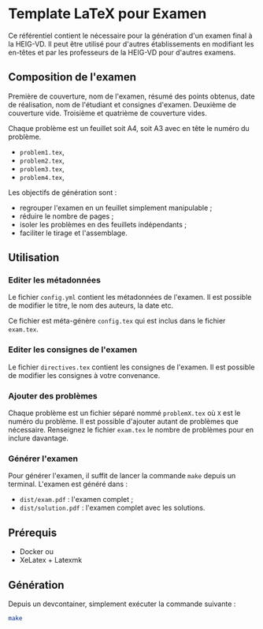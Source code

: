 # Template LaTeX pour Examen

Ce référentiel contient le nécessaire pour la génération d'un examen final à la HEIG-VD. Il peut être utilisé pour d'autres établissements en modifiant les en-têtes et par les professeurs de la HEIG-VD pour d'autres examens.

## Composition de l'examen

Première de couverture, nom de l'examen, résumé des points obtenus, date de réalisation, nom de l'étudiant et consignes d'examen. Deuxième de couverture vide. Troisième et quatrième de couverture vides.

Chaque problème est un feuillet soit A4, soit A3 avec en tête le numéro du problème.

- `problem1.tex`,
- `problem2.tex`,
- `problem3.tex`,
- `problem4.tex`,

Les objectifs de génération sont :

- regrouper l'examen en un feuillet simplement manipulable ;
- réduire le nombre de pages ;
- isoler les problèmes en des feuillets indépendants ;
- faciliter le tirage et l'assemblage.

## Utilisation

### Editer les métadonnées

Le fichier `config.yml` contient les métadonnées de l'examen. Il est possible de modifier le titre, le nom des auteurs, la date etc.

Ce fichier est méta-génère `config.tex` qui est inclus dans le fichier `exam.tex`.

### Editer les consignes de l'examen

Le fichier `directives.tex` contient les consignes de l'examen. Il est possible de modifier les consignes à votre convenance.

### Ajouter des problèmes

Chaque problème est un fichier séparé nommé `problemX.tex` où `X` est le numéro du problème. Il est possible d'ajouter autant de problèmes que nécessaire. Renseignez le fichier `exam.tex` le nombre de problèmes pour en inclure davantage.

### Générer l'examen

Pour générer l'examen, il suffit de lancer la commande `make` depuis un terminal. L'examen est généré dans :

- `dist/exam.pdf` : l'examen complet ;
- `dist/solution.pdf` : l'examen complet avec les solutions.

## Prérequis

- Docker ou
- XeLatex + Latexmk

## Génération

Depuis un devcontainer, simplement exécuter la commande suivante :

```bash
make
```